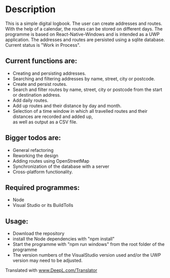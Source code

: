 # Description

This is a simple digital logbook. The user can create addresses and routes. With the help of a calendar, the routes can be stored on different days. The programme is based on React-Native-Windows and is intended as a UWP application. The addresses and routes are persisted using a sqlite database. 
Current status is "Work in Process".

## Current functions are:

- Creating and persisting addresses.
- Searching and filtering addresses by name, street, city or postcode.
- Create and persist routes.
- Search and filter routes by name, street, city or postcode from the start or destination address.
- Add daily routes.
- Add up routes and their distance by day and month.
- Selection of a time window in which all travelled routes and their distances are recorded and added up,  
  as well as output as a CSV file.

## Bigger todos are:

- General refactoring
- Reworking the design
- Adding routes using OpenStreetMap 
- Synchronization of the database with a server
- Cross-platform functionality.

## Required programmes:

- Node
- Visual Studio or its BuildTolls

## Usage:

- Download the repository
- install the Node dependencies with "npm install"
- Start the programme with "npm run windows" from the root folder of the programme
- The version numbers of the VisualStudio version used and/or the UWP version may need to be adjusted.

Translated with www.DeepL.com/Translator
